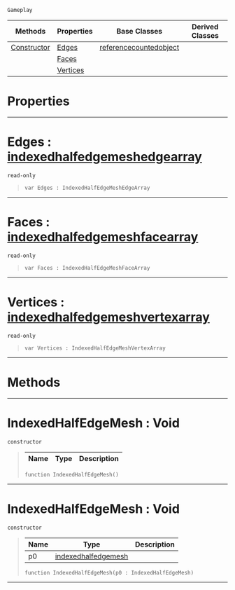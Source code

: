  `Gameplay`

|Methods|Properties|Base Classes|Derived Classes|
|---|---|---|---|
|[ Constructor](https://plasmaengine.github.io/PlasmaDocs/Plasma1/C++/code_reference/class_reference/indexedhalfedgemesh.markdown#indexedhalfedgemesh-void)|[ Edges](https://plasmaengine.github.io/PlasmaDocs/Plasma1/C++/code_reference/class_reference/indexedhalfedgemesh.markdown#edges-plasma-engine-docume)|[referencecountedobject](https://plasmaengine.github.io/PlasmaDocs/Plasma1/C++/code_reference/class_reference/referencecountedobject.markdown)| |
| |[ Faces](https://plasmaengine.github.io/PlasmaDocs/Plasma1/C++/code_reference/class_reference/indexedhalfedgemesh.markdown#faces-plasma-engine-docume)| | |
| |[ Vertices](https://plasmaengine.github.io/PlasmaDocs/Plasma1/C++/code_reference/class_reference/indexedhalfedgemesh.markdown#vertices-plasma-engine-doc)| | |


 #  Properties


---  
 #  Edges : [indexedhalfedgemeshedgearray](https://plasmaengine.github.io/PlasmaDocs/Plasma1/C++/code_reference/class_reference/indexedhalfedgemeshedgearray.markdown)

 `read-only`

> 
> ``` lang=cpp, name=Lightning
> var Edges : IndexedHalfEdgeMeshEdgeArray


---  
 #  Faces : [indexedhalfedgemeshfacearray](https://plasmaengine.github.io/PlasmaDocs/Plasma1/C++/code_reference/class_reference/indexedhalfedgemeshfacearray.markdown)

 `read-only`

> 
> ``` lang=cpp, name=Lightning
> var Faces : IndexedHalfEdgeMeshFaceArray


---  
 #  Vertices : [indexedhalfedgemeshvertexarray](https://plasmaengine.github.io/PlasmaDocs/Plasma1/C++/code_reference/class_reference/indexedhalfedgemeshvertexarray.markdown)

 `read-only`

> 
> ``` lang=cpp, name=Lightning
> var Vertices : IndexedHalfEdgeMeshVertexArray


---  
 #  Methods


---  
 #  IndexedHalfEdgeMesh : Void

 `constructor`

> 
> |Name|Type|Description|
> |---|---|---|
> ``` lang=cpp, name=Lightning
> function IndexedHalfEdgeMesh()
> ``` 


---  
 #  IndexedHalfEdgeMesh : Void

 `constructor`

> 
> |Name|Type|Description|
> |---|---|---|
> |p0|[indexedhalfedgemesh](https://plasmaengine.github.io/PlasmaDocs/Plasma1/C++/code_reference/class_reference/indexedhalfedgemesh.markdown)| |
> ``` lang=cpp, name=Lightning
> function IndexedHalfEdgeMesh(p0 : IndexedHalfEdgeMesh)
> ``` 


---  
 

 